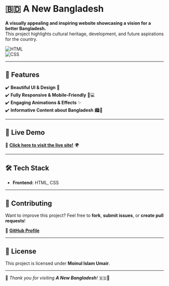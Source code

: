 # 🇧🇩 A New Bangladesh  

**A visually appealing and inspiring website showcasing a vision for a better Bangladesh.**  
This project highlights cultural heritage, development, and future aspirations for the country.  

![HTML](https://img.shields.io/badge/HTML-E34F26?style=for-the-badge&logo=html5&logoColor=white)  
![CSS](https://img.shields.io/badge/CSS-1572B6?style=for-the-badge&logo=css3&logoColor=white)  

---

## 🌟 Features  

✔️ **Beautiful UI & Design** 🎨  
✔️ **Fully Responsive & Mobile-Friendly** 📱💻  
✔️ **Engaging Animations & Effects** ✨  
✔️ **Informative Content about Bangladesh** 🏙️🌿  

---

## 🚀 Live Demo  

🔗 **[Click here to visit the live site!](https://umair505.github.io/A-New-Bangladesh/)** 🌍  

---

## 🛠️ Tech Stack  

- **Frontend:** HTML, CSS

---

## 🤝 Contributing  

Want to improve this project? Feel free to **fork**, **submit issues**, or **create pull requests**!  

🔗 **[GitHub Profile](https://github.com/Umair505)**  

---

## 📜 License  

This project is licensed under **Moinul Islam Umair**.  

---

🎉 _Thank you for visiting **A New Bangladesh**!_ 🇧🇩🚀  
